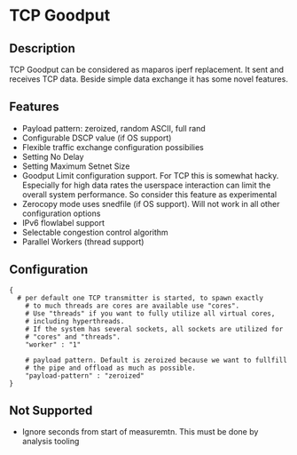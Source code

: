 # TCP Goodput

## Description

TCP Goodput can be considered as maparos iperf
replacement. It sent and receives TCP data. Beside
simple data exchange it has some novel features.

## Features

- Payload pattern: zeroized, random ASCII, full rand
- Configurable DSCP value (if OS support)
- Flexible traffic exchange configuration possibilies
- Setting No Delay
- Setting Maximum Setnet Size
- Goodput Limit configuration support. For TCP this is somewhat
  hacky. Especially for high data rates the userspace interaction can
  limit the overall system performance. So consider this feature as
  experimental
- Zerocopy mode uses snedfile (if OS support). Will not work in all
  other configuration options
- IPv6 flowlabel support
- Selectable congestion control algorithm
- Parallel Workers (thread support)


## Configuration

```
{
  # per default one TCP transmitter is started, to spawn exactly
	# to much threads are cores are available use "cores".
	# Use "threads" if you want to fully utilize all virtual cores,
	# including hyperthreads.
	# If the system has several sockets, all sockets are utilized for
	# "cores" and "threads".
	"worker" : "1"

	# payload pattern. Default is zeroized because we want to fullfill
	# the pipe and offload as much as possible. 
	"payload-pattern" : "zeroized"
}
```

## Not Supported

- Ignore <n> seconds from start of measuremtn. This must be done by analysis tooling
